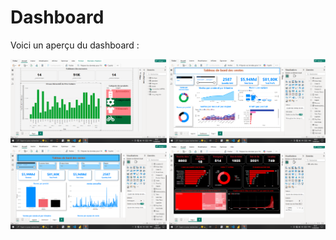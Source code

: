 # Dashboard

Voici un aperçu du dashboard :

<p align="center">
  <img src="N1.png" alt="Dashboard N1" width="250"/>
  <img src="N2.png" alt="Dashboard N2" width="250"/>
  <img src="N3.png" alt="Dashboard N3" width="250"/>
  <img src="N4.png" alt="Dashboard N4" width="250"/>
</p>


